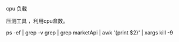 cpu 负载

压测工具 ，利用cpu盒数。


ps -ef | grep -v grep | grep marketApi | awk '{print $2}' | xargs kill -9

